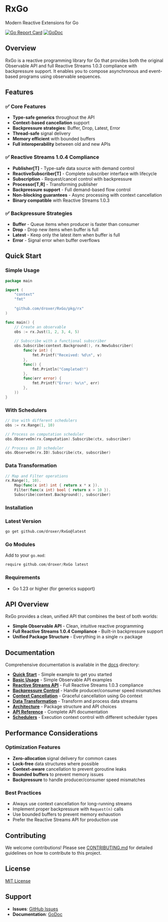 # RxGo

Modern Reactive Extensions for Go

[![Go Report Card](https://goreportcard.com/badge/github.com/droxer/RxGo)](https://goreportcard.com/report/github.com/droxer/RxGo)
[![GoDoc](https://godoc.org/github.com/droxer/RxGo?status.svg)](https://godoc.org/github.com/droxer/RxGo)

## Overview

RxGo is a reactive programming library for Go that provides both the original Observable API and full Reactive Streams 1.0.3 compliance with backpressure support. It enables you to compose asynchronous and event-based programs using observable sequences.

## Features

### **✅ Core Features**
- **Type-safe generics** throughout the API
- **Context-based cancellation** support
- **Backpressure strategies**: Buffer, Drop, Latest, Error
- **Thread-safe** signal delivery
- **Memory efficient** with bounded buffers
- **Full interoperability** between old and new APIs

### **✅ Reactive Streams 1.0.4 Compliance**
- **Publisher[T]** - Type-safe data source with demand control
- **ReactiveSubscriber[T]** - Complete subscriber interface with lifecycle
- **Subscription** - Request/cancel control with backpressure
- **Processor[T,R]** - Transforming publisher
- **Backpressure support** - Full demand-based flow control
- **Non-blocking guarantees** - Async processing with context cancellation
- **Binary compatible** with Reactive Streams 1.0.3

### **✅ Backpressure Strategies**
- **Buffer** - Queue items when producer is faster than consumer
- **Drop** - Drop new items when buffer is full
- **Latest** - Keep only the latest item when buffer is full
- **Error** - Signal error when buffer overflows

## Quick Start

### Simple Usage

```go
package main

import (
    "context"
    "fmt"
    
    "github.com/droxer/RxGo/pkg/rx"
)

func main() {
    // Create an observable
    obs := rx.Just(1, 2, 3, 4, 5)
    
    // Subscribe with a functional subscriber
    obs.Subscribe(context.Background(), rx.NewSubscriber(
        func(v int) {
            fmt.Printf("Received: %d\n", v)
        },
        func() {
            fmt.Println("Completed!")
        },
        func(err error) {
            fmt.Printf("Error: %v\n", err)
        },
    ))
}
```

### With Schedulers

```go
// Use with different schedulers
obs := rx.Range(1, 10)

// Process on computation scheduler
obs.ObserveOn(rx.Computation).Subscribe(ctx, subscriber)

// Process on IO scheduler
obs.ObserveOn(rx.IO).Subscribe(ctx, subscriber)
```

### Data Transformation

```go
// Map and Filter operations
rx.Range(1, 10).
    Map(func(x int) int { return x * x }).
    Filter(func(x int) bool { return x > 10 }).
    Subscribe(context.Background(), subscriber)
```

### Installation

### Latest Version
```bash
go get github.com/droxer/RxGo@latest
```

### Go Modules
Add to your `go.mod`:
```go
require github.com/droxer/RxGo latest
```

### Requirements
- Go 1.23 or higher (for generics support)

## API Overview

RxGo provides a clean, unified API that combines the best of both worlds:

- **Simple Observable API** - Clean, intuitive reactive programming
- **Full Reactive Streams 1.0.4 Compliance** - Built-in backpressure support
- **Unified Package Structure** - Everything in a single `rx` package

## Documentation

Comprehensive documentation is available in the [docs](./docs/) directory:

- **[Quick Start](./docs/quick-start.md)** - Simple example to get you started
- **[Basic Usage](./docs/basic-usage.md)** - Simple Observable API examples
- **[Reactive Streams API](./docs/reactive-streams.md)** - Full Reactive Streams 1.0.3 compliance
- **[Backpressure Control](./docs/backpressure.md)** - Handle producer/consumer speed mismatches
- **[Context Cancellation](./docs/context-cancellation.md)** - Graceful cancellation using Go context
- **[Data Transformation](./docs/data-transformation.md)** - Transform and process data streams
- **[Architecture](./docs/architecture.md)** - Package structure and API choices
- **[API Reference](./docs/api-reference.md)** - Complete API documentation
- **[Schedulers](./docs/schedulers.md)** - Execution context control with different scheduler types
## Performance Considerations

### Optimization Features
- **Zero-allocation** signal delivery for common cases
- **Lock-free** data structures where possible
- **Context-aware** cancellation to prevent goroutine leaks
- **Bounded buffers** to prevent memory issues
- **Backpressure** to handle producer/consumer speed mismatches

### Best Practices
- Always use context cancellation for long-running streams
- Implement proper backpressure with `Request(n)` calls
- Use bounded buffers to prevent memory exhaustion
- Prefer the Reactive Streams API for production use

## Contributing

We welcome contributions! Please see [CONTRIBUTING.md](./CONTRIBUTING.md) for detailed guidelines on how to contribute to this project.

## License

[MIT License](./LICENSE)

## Support

- **Issues**: [GitHub Issues](https://github.com/droxer/RxGo/issues)
- **Documentation**: [GoDoc](https://godoc.org/github.com/droxer/RxGo)

